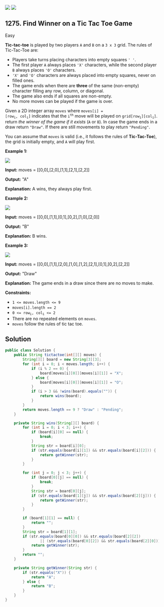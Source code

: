 [![](https://img.shields.io/github/stars/javadev/LeetCode-in-Java?label=Stars&style=flat-square)](https://github.com/javadev/LeetCode-in-Java)
[![](https://img.shields.io/github/forks/javadev/LeetCode-in-Java?label=Fork%20me%20on%20GitHub%20&style=flat-square)](https://github.com/javadev/LeetCode-in-Java/fork)

## 1275\. Find Winner on a Tic Tac Toe Game

Easy

**Tic-tac-toe** is played by two players `A` and `B` on a `3 x 3` grid. The rules of Tic-Tac-Toe are:

*   Players take turns placing characters into empty squares `' '`.
*   The first player `A` always places `'X'` characters, while the second player `B` always places `'O'` characters.
*   `'X'` and `'O'` characters are always placed into empty squares, never on filled ones.
*   The game ends when there are **three** of the same (non-empty) character filling any row, column, or diagonal.
*   The game also ends if all squares are non-empty.
*   No more moves can be played if the game is over.

Given a 2D integer array `moves` where <code>moves[i] = [row<sub>i</sub>, col<sub>i</sub>]</code> indicates that the <code>i<sup>th</sup></code> move will be played on <code>grid[row<sub>i</sub>][col<sub>i</sub>]</code>. return _the winner of the game if it exists_ (`A` or `B`). In case the game ends in a draw return `"Draw"`. If there are still movements to play return `"Pending"`.

You can assume that `moves` is valid (i.e., it follows the rules of **Tic-Tac-Toe**), the grid is initially empty, and `A` will play first.

**Example 1:**

![](https://assets.leetcode.com/uploads/2021/09/22/xo1-grid.jpg)

**Input:** moves = \[\[0,0],[2,0],[1,1],[2,1],[2,2]]

**Output:** "A"

**Explanation:** A wins, they always play first.

**Example 2:**

![](https://assets.leetcode.com/uploads/2021/09/22/xo2-grid.jpg)

**Input:** moves = \[\[0,0],[1,1],[0,1],[0,2],[1,0],[2,0]]

**Output:** "B"

**Explanation:** B wins.

**Example 3:**

![](https://assets.leetcode.com/uploads/2021/09/22/xo3-grid.jpg)

**Input:** moves = \[\[0,0],[1,1],[2,0],[1,0],[1,2],[2,1],[0,1],[0,2],[2,2]]

**Output:** "Draw"

**Explanation:** The game ends in a draw since there are no moves to make.

**Constraints:**

*   `1 <= moves.length <= 9`
*   `moves[i].length == 2`
*   <code>0 <= row<sub>i</sub>, col<sub>i</sub> <= 2</code>
*   There are no repeated elements on `moves`.
*   `moves` follow the rules of tic tac toe.

## Solution

```java
public class Solution {
    public String tictactoe(int[][] moves) {
        String[][] board = new String[3][3];
        for (int i = 0; i < moves.length; i++) {
            if (i % 2 == 0) {
                board[moves[i][0]][moves[i][1]] = "X";
            } else {
                board[moves[i][0]][moves[i][1]] = "O";
            }
            if (i > 3 && !wins(board).equals("")) {
                return wins(board);
            }
        }
        return moves.length == 9 ? "Draw" : "Pending";
    }

    private String wins(String[][] board) {
        for (int i = 0; i < 3; i++) {
            if (board[i][0] == null) {
                break;
            }
            String str = board[i][0];
            if (str.equals(board[i][1]) && str.equals(board[i][2])) {
                return getWinner(str);
            }
        }

        for (int j = 0; j < 3; j++) {
            if (board[0][j] == null) {
                break;
            }
            String str = board[0][j];
            if (str.equals(board[1][j]) && str.equals(board[2][j])) {
                return getWinner(str);
            }
        }

        if (board[1][1] == null) {
            return "";
        }
        String str = board[1][1];
        if (str.equals(board[0][0]) && str.equals(board[2][2])
                || (str.equals(board[0][2]) && str.equals(board[2][0]))) {
            return getWinner(str);
        }
        return "";
    }

    private String getWinner(String str) {
        if (str.equals("X")) {
            return "A";
        } else {
            return "B";
        }
    }
}
```